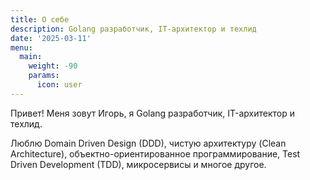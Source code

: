 ```yaml
---
title: О себе
description: Golang разработчик, IT-архитектор и техлид
date: '2025-03-11'
menu:
  main:
    weight: -90
    params:
      icon: user
---
```


Привет! Меня зовут Игорь, я Golang разработчик, IT-архитектор и техлид. 

Люблю Domain Driven Design (DDD), чистую архитектуру (Clean Architecture),
объектно-ориентированное программирование, Test Driven Development (TDD),
микросервисы и многое другое.
